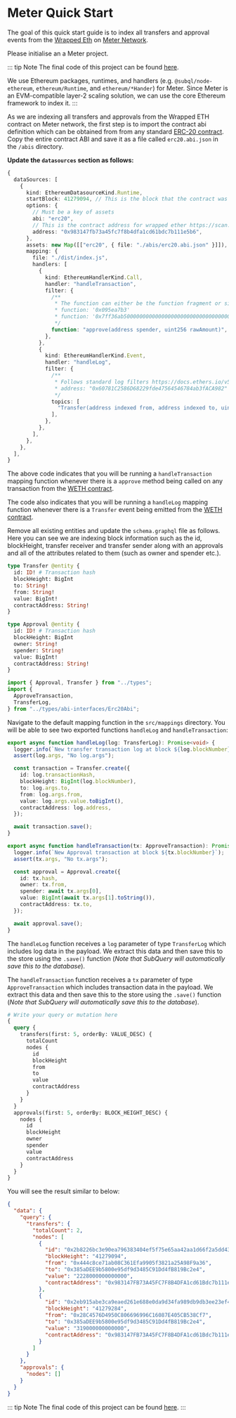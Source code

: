 # Meter Quick Start

The goal of this quick start guide is to index all transfers and approval events from the [Wrapped Eth](https://scan.meter.io/address/0x983147fb73a45fc7f8b4dfa1cd61bdc7b111e5b6) on [Meter Network](https://scan.meter.io).

Please initialise an a Meter project.

::: tip Note
The final code of this project can be found [here](https://github.com/subquery/ethereum-subql-starter/blob/main/Meter/meter-starter).

We use Ethereum packages, runtimes, and handlers (e.g. `@subql/node-ethereum`, `ethereum/Runtime`, and `ethereum/*Hander`) for Meter. Since Meter is an EVM-compatible layer-2 scaling solution, we can use the core Ethereum framework to index it.
:::

<!-- @include: ../snippets/evm-manifest-intro.md#level2 -->

As we are indexing all transfers and approvals from the Wrapped ETH contract on Meter network, the first step is to import the contract abi definition which can be obtained from from any standard [ERC-20 contract](https://ethereum.org/en/developers/docs/standards/tokens/erc-20/). Copy the entire contract ABI and save it as a file called `erc20.abi.json` in the `/abis` directory.

**Update the `datasources` section as follows:**

```ts
{
  dataSources: [
    {
      kind: EthereumDatasourceKind.Runtime,
      startBlock: 41279094, // This is the block that the contract was deployed on
      options: {
        // Must be a key of assets
        abi: "erc20",
        // This is the contract address for wrapped ether https://scan.meter.io/address/0x983147fb73a45fc7f8b4dfa1cd61bdc7b111e5b6
        address: "0x983147fb73a45fc7f8b4dfa1cd61bdc7b111e5b6",
      },
      assets: new Map([["erc20", { file: "./abis/erc20.abi.json" }]]),
      mapping: {
        file: "./dist/index.js",
        handlers: [
          {
            kind: EthereumHandlerKind.Call,
            handler: "handleTransaction",
            filter: {
              /**
               * The function can either be the function fragment or signature
               * function: '0x095ea7b3'
               * function: '0x7ff36ab500000000000000000000000000000000000000000000000000000000'
               */
              function: "approve(address spender, uint256 rawAmount)",
            },
          },
          {
            kind: EthereumHandlerKind.Event,
            handler: "handleLog",
            filter: {
              /**
               * Follows standard log filters https://docs.ethers.io/v5/concepts/events/
               * address: "0x60781C2586D68229fde47564546784ab3fACA982"
               */
              topics: [
                "Transfer(address indexed from, address indexed to, uint256 amount)",
              ],
            },
          },
        ],
      },
    },
  ],
}
```

The above code indicates that you will be running a `handleTransaction` mapping function whenever there is a `approve` method being called on any transaction from the [WETH contract](https://scan.meter.io/address/0x983147fb73a45fc7f8b4dfa1cd61bdc7b111e5b6).

The code also indicates that you will be running a `handleLog` mapping function whenever there is a `Transfer` event being emitted from the [WETH contract](https://scan.meter.io/address/0x983147fb73a45fc7f8b4dfa1cd61bdc7b111e5b6).

<!-- @include: ../snippets/ethereum-manifest-note.md -->

<!-- @include: ../snippets/schema-intro.md#level2 -->

Remove all existing entities and update the `schema.graphql` file as follows. Here you can see we are indexing block information such as the id, blockHeight, transfer receiver and transfer sender along with an approvals and all of the attributes related to them (such as owner and spender etc.).

```graphql
type Transfer @entity {
  id: ID! # Transaction hash
  blockHeight: BigInt
  to: String!
  from: String!
  value: BigInt!
  contractAddress: String!
}

type Approval @entity {
  id: ID! # Transaction hash
  blockHeight: BigInt
  owner: String!
  spender: String!
  value: BigInt!
  contractAddress: String!
}
```

<!-- @include: ../snippets/note-on-entity-relationships.md -->

<!-- @include: ../snippets/evm-codegen.md -->

```ts
import { Approval, Transfer } from "../types";
import {
  ApproveTransaction,
  TransferLog,
} from "../types/abi-interfaces/Erc20Abi";
```

<!-- @include: ../snippets/schema-note.md -->

<!-- @include: ../snippets/mapping-intro.md#level2 -->

Navigate to the default mapping function in the `src/mappings` directory. You will be able to see two exported functions `handleLog` and `handleTransaction`:

```ts
export async function handleLog(log: TransferLog): Promise<void> {
  logger.info(`New transfer transaction log at block ${log.blockNumber}`);
  assert(log.args, "No log.args");

  const transaction = Transfer.create({
    id: log.transactionHash,
    blockHeight: BigInt(log.blockNumber),
    to: log.args.to,
    from: log.args.from,
    value: log.args.value.toBigInt(),
    contractAddress: log.address,
  });

  await transaction.save();
}

export async function handleTransaction(tx: ApproveTransaction): Promise<void> {
  logger.info(`New Approval transaction at block ${tx.blockNumber}`);
  assert(tx.args, "No tx.args");

  const approval = Approval.create({
    id: tx.hash,
    owner: tx.from,
    spender: await tx.args[0],
    value: BigInt(await tx.args[1].toString()),
    contractAddress: tx.to,
  });

  await approval.save();
}
```

The `handleLog` function receives a `log` parameter of type `TransferLog` which includes log data in the payload. We extract this data and then save this to the store using the `.save()` function (_Note that SubQuery will automatically save this to the database_).

The `handleTransaction` function receives a `tx` parameter of type `ApproveTransaction` which includes transaction data in the payload. We extract this data and then save this to the store using the `.save()` function (_Note that SubQuery will automatically save this to the database_).

<!-- @include: ../snippets/ethereum-mapping-note.md -->

<!-- @include: ../snippets/build.md -->

<!-- @include: ../snippets/run-locally.md -->

<!-- @include: ../snippets/query-intro.md -->

```graphql
# Write your query or mutation here
{
  query {
    transfers(first: 5, orderBy: VALUE_DESC) {
      totalCount
      nodes {
        id
        blockHeight
        from
        to
        value
        contractAddress
      }
    }
  }
  approvals(first: 5, orderBy: BLOCK_HEIGHT_DESC) {
    nodes {
      id
      blockHeight
      owner
      spender
      value
      contractAddress
    }
  }
}
```

You will see the result similar to below:

```json
{
  "data": {
    "query": {
      "transfers": {
        "totalCount": 2,
        "nodes": [
          {
            "id": "0x2b8226bc3e90ea796383404ef5f75e65aa42aa1d66f2a5dd43e91adf81a00e2e",
            "blockHeight": "41279094",
            "from": "0x444c8ce71ab08C361Efa9905f3821a25A98F9a36",
            "to": "0x385aDEE9b5800e95df9d3485C91Dd4fB819Bc2e4",
            "value": "2228000000000000",
            "contractAddress": "0x983147FB73A45FC7F8B4DFA1cd61Bdc7b111e5b6"
          },
          {
            "id": "0x2eb915abe3ca9eaed261e688e0da9d34fa989db9db3ee23ef4288cfa0eef97a0",
            "blockHeight": "41279284",
            "from": "0x28C4576D4950C806696996C16087E405CB538Cf7",
            "to": "0x385aDEE9b5800e95df9d3485C91Dd4fB819Bc2e4",
            "value": "319000000000000",
            "contractAddress": "0x983147FB73A45FC7F8B4DFA1cd61Bdc7b111e5b6"
          }
        ]
      }
    },
    "approvals": {
      "nodes": []
    }
  }
}
```

::: tip Note
The final code of this project can be found [here](https://github.com/subquery/ethereum-subql-starter/blob/main/Meter/meter-starter).
:::

<!-- @include: ../snippets/whats-next.md -->
